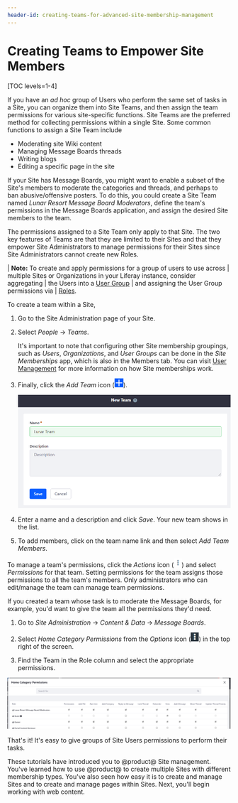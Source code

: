 ```yaml
---
header-id: creating-teams-for-advanced-site-membership-management
---
```


# Creating Teams to Empower Site Members

[TOC levels=1-4]

If you have an *ad hoc* group of Users who perform the same set of tasks in
a Site, you can organize them into Site Teams, and then assign the team
permissions for various site-specific functions. Site Teams are the preferred
method for collecting permissions within a single Site. Some common functions to
assign a Site Team include

- Moderating site Wiki content
- Managing Message Boards threads
- Writing blogs
- Editing a specific page in the site

If your Site has Message Boards, you might want to enable a subset of the 
Site's members to moderate the categories and threads, and perhaps to ban
abusive/offensive posters. To do this, you could create a Site Team named
*Lunar Resort Message Board Moderators*, define the team's permissions in the
Message Boards application, and assign the desired Site members to the team. 

The permissions assigned to a Site Team only apply to that Site. The two key
features of Teams are that they are limited to their Sites and that they empower
Site Administrators to manage permissions for their Sites since Site
Administrators cannot create new Roles.

| **Note:** To create and apply permissions for a group of users to use across
| multiple Sites or Organizations in your Liferay instance, consider aggregating
| the Users into a [User Group](/docs/7-2/user/-/knowledge_base/u/user-groups)
| and assigning the User Group permissions via
| [Roles](/docs/7-2/user/-/knowledge_base/u/roles-and-permissions).

To create a team within a Site,

1.  Go to the Site Administration page of your Site.

2.  Select *People* &rarr; *Teams*.

    It's important to note that configuring other Site membership groupings, 
    such as *Users*, *Organizations*, and *User Groups* can be done in the 
    *Site Memberships* app, which is also in the Members tab. You can 
    visit [User Management](/docs/7-2/user/-/knowledge_base/u/managing-users)
    for more information on how Site memberships work.

3.  Finally, click the *Add Team* icon (![Add Team](../../../../images/icon-add.png)).

    ![Figure 1: Creating teams within your site can foster teamwork and collaboration, as team permissions enable team members to access the same resources and perform the same types of tasks.](../../../../images/creating-a-team.png)

4.  Enter a name and a description and click *Save*. Your new team shows in the list.

5.  To add members, click on the team name link and then select *Add Team 
    Members*.

To manage a team's permissions, click the *Actions* icon
(![Actions](../../../../images/icon-actions.png)) and select *Permissions* for
that team. Setting permissions for the team assigns those permissions to all the
team's members. Only administrators who can edit/manage the team can manage team
permissions.

If you created a team whose task is to moderate the Message Boards, for example,
you'd want to give the team all the permissions they'd need.

1.  Go to *Site Administration* &rarr; *Content & Data* &rarr; *Message Boards*.

2.  Select *Home Category Permissions* from the *Options* icon
    (![Options](../../../../images/icon-options.png)) in the top right of the 
    screen.

3.  Find the Team in the Role column and select the appropriate permissions.

![Figure 2: The Lunar Resort Message Board Moderators Site Team has unlimited permissions on the Message Boards application.](../../../../images/site-team-permissions-message-boards.png)

That's it! It's easy to give groups of Site Users permissions to perform their
tasks. 

These tutorials have introduced you to @product@ Site management. You've learned
how to use @product@ to create multiple Sites with different membership types.
You've also seen how easy it is to create and manage Sites and to create and
manage pages within Sites. Next, you'll begin working with web content.

